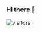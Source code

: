 ### Hi there 👋
![visitors](https://visitor-badge.glitch.me/badge?page_id=page.id&left_color=green&right_color=red)

<!--
**e-doschechnikova/e-doschechnikova** is a ✨ _special_ ✨ repository because its `README.md` (this file) appears on your GitHub profile.

Here are some ideas to get you started:

- 🔭 I’m currently working on ...
- 🌱 I’m currently learning ...
- 👯 I’m looking to collaborate on ...
- 🤔 I’m looking for help with ...
- 💬 Ask me about ...
- 📫 How to reach me: ...
- 😄 Pronouns: ...
- ⚡ Fun fact: ...
-->
